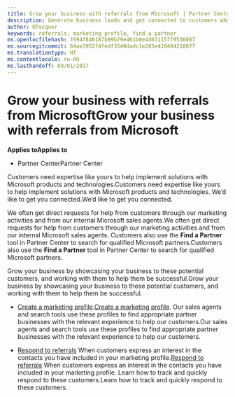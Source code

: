 ```yaml
---
title: Grow your business with referrals from Microsoft | Partner Center
description: Generate business leads and get connected to customers who need help implementing Microsoft products and solutions.
author: KPacquer
keywords: referrals, marketing profile, find a partner
ms.openlocfilehash: f694f846187b99b79e461b0e4d631157f9536087
ms.sourcegitcommit: 64ae3952f4fedf3540dadc1e285e410404218877
ms.translationtype: HT
ms.contentlocale: ru-RU
ms.lasthandoff: 09/01/2017
---
```

<!-- FWLink:  https://go.microsoft.com/fwlink/?linkid=849775 (top of page) -->

# <a name="grow-your-business-with-referrals-from-microsoft"></a><span data-ttu-id="60e0d-104">Grow your business with referrals from Microsoft</span><span class="sxs-lookup"><span data-stu-id="60e0d-104">Grow your business with referrals from Microsoft</span></span>

**<span data-ttu-id="60e0d-105">Applies to</span><span class="sxs-lookup"><span data-stu-id="60e0d-105">Applies to</span></span>**

-  <span data-ttu-id="60e0d-106">Partner Center</span><span class="sxs-lookup"><span data-stu-id="60e0d-106">Partner Center</span></span>

<span data-ttu-id="60e0d-107">Customers need expertise like yours to help implement solutions with Microsoft products and technologies.</span><span class="sxs-lookup"><span data-stu-id="60e0d-107">Customers need expertise like yours to help implement solutions with Microsoft products and technologies.</span></span> <span data-ttu-id="60e0d-108">We’d like to get you connected.</span><span class="sxs-lookup"><span data-stu-id="60e0d-108">We’d like to get you connected.</span></span>

<span data-ttu-id="60e0d-109">We often get direct requests for help from customers through our marketing activities and from our internal Microsoft sales agents.</span><span class="sxs-lookup"><span data-stu-id="60e0d-109">We often get direct requests for help from customers through our marketing activities and from our internal Microsoft sales agents.</span></span> <span data-ttu-id="60e0d-110">Customers also use the **Find a Partner** tool in Partner Center to search for qualified Microsoft partners.</span><span class="sxs-lookup"><span data-stu-id="60e0d-110">Customers also use the **Find a Partner** tool in Partner Center to search for qualified Microsoft partners.</span></span> 

<span data-ttu-id="60e0d-111">Grow your business by showcasing your business to these potential customers, and working with them to help them be successful.</span><span class="sxs-lookup"><span data-stu-id="60e0d-111">Grow your business by showcasing your business to these potential customers, and working with them to help them be successful.</span></span>

*  <span data-ttu-id="60e0d-112">[Create a marketing profile](create-a-marketing-profile.md).</span><span class="sxs-lookup"><span data-stu-id="60e0d-112">[Create a marketing profile](create-a-marketing-profile.md).</span></span> <span data-ttu-id="60e0d-113">Our sales agents and search tools use these profiles to find appropriate partner businesses with the relevant experience to help our customers.</span><span class="sxs-lookup"><span data-stu-id="60e0d-113">Our sales agents and search tools use these profiles to find appropriate partner businesses with the relevant experience to help our customers.</span></span>

*  <span data-ttu-id="60e0d-114">[Respond to referrals](responding-to-referrals.md) When customers express an interest in the contacts you have included in your marketing profile.</span><span class="sxs-lookup"><span data-stu-id="60e0d-114">[Respond to referrals](responding-to-referrals.md) When customers express an interest in the contacts you have included in your marketing profile.</span></span> <span data-ttu-id="60e0d-115">Learn how to track and quickly respond to these customers.</span><span class="sxs-lookup"><span data-stu-id="60e0d-115">Learn how to track and quickly respond to these customers.</span></span>

<!-- 
*  [Analyze your marketing profile](analyze-your-marketing-profile.md) Regularly review and optimize your marketing profile to make sure you’re getting in front of your target customers.
-->
